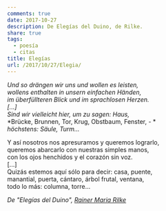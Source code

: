 ```yaml
---
comments: true
date: 2017-10-27
description: De Elegías del Duino, de Rilke.
share: true
tags:
  - poesía
  - citas
title: Elegías
url: /2017/10/27/Elegia/
---
```




*Und so drängen wir uns und wollen es leisten,*
<br>
*wollens enthalten in unsern einfachen Händen,*
 <br>
*im überfüllteren Blick und im sprachlosen Herzen.*
<br>
*[...]*
<br>
*Sind wir vielleicht hier, um zu sagen: Haus,*
 <br>
*Brücke, Brunnen, Tor, Krug, Obstbaum, Fenster, - *
<br>
*höchstens: Säule, Turm...*


Y así nosotros nos apresuramos y queremos lograrlo,
<br>
queremos abarcarlo con nuestras simples manos,
<br>
con los ojos henchidos y el corazón sin voz.
<br>
[...]
<br>
Quizás estemos aquí sólo para decir: casa, puente,
<br>
manantial, puerta, cántaro, árbol frutal, ventana,
<br>
todo lo más: columna, torre...

*De "Elegías del Duino", [Rainer Maria Rilke](https://es.wikipedia.org/wiki/Rainer_Maria_Rilke)*